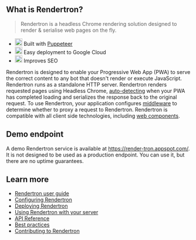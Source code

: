 ## What is Rendertron?

> Rendertron is a headless Chrome rendering solution designed to render &
> serialise web pages on the fly.

-   <a href="#"><img alt="hammer" class="emoji" src="https://github.githubassets.com/images/icons/emoji/unicode/1f528.png" height="20" width="20"></a>
    Built with [Puppeteer](https://github.com/GoogleChrome/puppeteer)
-   <a href="#"><img alt="cloud" class="emoji" src="https://github.githubassets.com/images/icons/emoji/unicode/2601.png" height="20" width="20"></a>
    Easy deployment to Google Cloud
-   <a href="#"><img alt="mag" class="emoji" src="https://github.githubassets.com/images/icons/emoji/unicode/1f50d.png" height="20" width="20"></a>
    Improves SEO

Rendertron is designed to enable your Progressive Web App (PWA) to serve the
correct content to any bot that doesn't render or execute JavaScript. Rendertron
runs as a standalone HTTP server. Rendertron renders requested pages using
Headless Chrome, [auto-detecting](#auto-detecting-loading-function) when your
PWA has completed loading and serializes the response back to the original
request. To use Rendertron, your application configures
[middleware](#middleware) to determine whether to proxy a request to Rendertron.
Rendertron is compatible with all client side technologies, including
[web components](#web-components).

## Demo endpoint

A demo Rendertron service is available at https://render-tron.appspot.com/. It
is not designed to be used as a production endpoint. You can use it, but there
are no uptime guarantees.

## Learn more

-   [Rendertron user guide](users-guide)
-   [Configuring Rendertron](https://github.com/GoogleChrome/rendertron/blob/master/docs/configure.md)
-   [Deploying Rendertron](https://github.com/GoogleChrome/rendertron/blob/master/docs/deploy.md)
-   [Using Rendertron with your server](https://github.com/GoogleChrome/rendertron/blob/master/docs/server-setup.md)
-   [API Reference](https://github.com/GoogleChrome/rendertron/blob/master/docs/api-reference.md)
-   [Best practices](best_practices)
-   [Contributing to Rendertron](https://github.com/GoogleChrome/rendertron/blob/master/docs/CONTRIBUTING.md)
